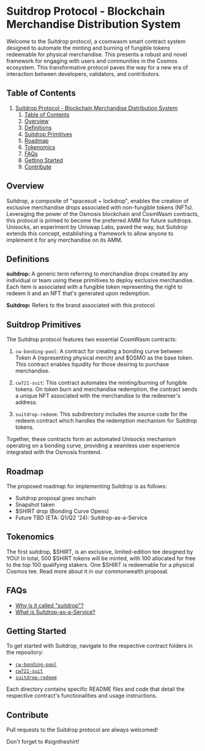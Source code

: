 # Suitdrop Protocol - Blockchain Merchandise Distribution System

Welcome to the Suitdrop protocol, a cosmwasm smart contract system designed to automate the minting and burning of fungible tokens redeemable for physical merchandise. This presents a robust and novel framework for engaging with users and communities in the Cosmos ecosystem. This transformative protocol paves the way for a new era of interaction between developers, validators, and contributors.


## Table of Contents
1. [Suitdrop Protocol - Blockchain Merchandise Distribution System](#suitdrop-protocol---blockchain-merchandise-distribution-system)
   1. [Table of Contents](#table-of-contents)
   2. [Overview](#overview)
   3. [Definitions](#definitions)
   4. [Suitdrop Primitives](#suitdrop-primitives)
   5. [Roadmap](#roadmap)
   6. [Tokenomics](#tokenomics)
   7. [FAQs](#faqs)
   8. [Getting Started](#getting-started)
   9. [Contribute](#contribute)

## Overview

Suitdrop, a composite of "spacesuit + lockdrop", enables the creation of exclusive merchandise drops associated with non-fungible tokens (NFTs). Leveraging the power of the Osmosis blockchain and CosmWasm contracts, this protocol is primed to become the preferred AMM for future suitdrops. Unisocks, an experiment by Uniswap Labs, paved the way, but Suitdrop extends this concept, establishing a framework to allow anyone to implement it for any merchandise on its AMM. 

## Definitions
**suitdrop:** A generic term referring to merchandise drops created by any individual or team using these primitives to deploy exclusive merchandise. Each item is associated with a fungible token representing the right to redeem it and an NFT that's generated upon redemption. 

**Suitdrop:** Refers to the brand associated with this protocol.

## Suitdrop Primitives
The Suitdrop protocol features two essential CosmWasm contracts:

1. `cw-bonding-pool`: A contract for creating a bonding curve between Token A (representing physical merch) and $OSMO as the base token. This contract enables liquidity for those desiring to purchase merchandise. 

2. `cw721-suit`: This contract automates the minting/burning of fungible tokens. On token burn and merchandise redemption, the contract sends a unique NFT associated with the merchandise to the redeemer's address.

3. `suitdrop-redeem`: This subdirectory includes the source code for the redeem contract which handles the redemption mechanism for Suitdrop tokens.

Together, these contracts form an automated Unisocks mechanism operating on a bonding curve, providing a seamless user experience integrated with the Osmosis frontend.

## Roadmap
The proposed roadmap for implementing Suitdrop is as follows:
- Suitdrop proposal goes onchain
- Snapshot taken
- $SHIRT drop (Bonding Curve Opens)
- Future TBD (ETA: Q1/Q2 '24): Suitdrop-as-a-Service

## Tokenomics
The first suitdrop, $SHIRT, is an exclusive, limited-edition tee designed by YOU! In total, 500 $SHIRT tokens will be minted, with 100 allocated for free to the top 100 qualifying stakers. One $SHIRT is redeemable for a physical Cosmos tee. Read more about it in our commonwealth proposal.

## FAQs
- [Why is it called "suitdrop"?](./FAQ.md#why-suitdrop)
- [What is Suitdrop-as-a-Service?](./FAQ.md#what-is-saas)

## Getting Started
To get started with Suitdrop, navigate to the respective contract folders in the repository:
- [`cw-bonding-pool`](./contracts/cw-bonding-pool/README.md)
- [`cw721-suit`](./contracts/cw721-suit/README.md)
- [`suitdrop-redeem`](./contracts/suitdrop-redeem/README.md)

Each directory contains specific README files and code that detail the respective contract's functionalities and usage instructions.

## Contribute
Pull requests to the Suitdrop protocol are always welcomed!

Don't forget to #signtheshirt!

